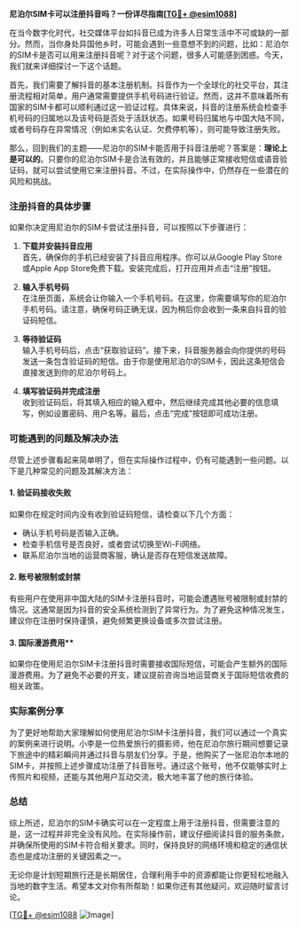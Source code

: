 **尼泊尔SIM卡可以注册抖音吗？一份详尽指南[[TG💪+ @esim1088](https://t.me/s/esim1088)]**

在当今数字化时代，社交媒体平台如抖音已成为许多人日常生活中不可或缺的一部分。然而，当你身处异国他乡时，可能会遇到一些意想不到的问题，比如：尼泊尔的SIM卡是否可以用来注册抖音呢？对于这个问题，很多人可能感到困惑。今天，我们就来详细探讨一下这个话题。

首先，我们需要了解抖音的基本注册机制。抖音作为一个全球化的社交平台，其注册流程相对简单，用户通常需要提供手机号码进行验证。然而，这并不意味着所有国家的SIM卡都可以顺利通过这一验证过程。具体来说，抖音的注册系统会检查手机号码的归属地以及该号码是否处于活跃状态。如果号码归属地与中国大陆不同，或者号码存在异常情况（例如未实名认证、欠费停机等），则可能导致注册失败。

那么，回到我们的主题——尼泊尔的SIM卡能否用于抖音注册呢？答案是：**理论上是可以的**。只要你的尼泊尔SIM卡是合法有效的，并且能够正常接收短信或语音验证码，就可以尝试使用它来注册抖音。不过，在实际操作中，仍然存在一些潜在的风险和挑战。

### 注册抖音的具体步骤

如果你决定用尼泊尔的SIM卡尝试注册抖音，可以按照以下步骤进行：

1. **下载并安装抖音应用**  
   首先，确保你的手机已经安装了抖音应用程序。你可以从Google Play Store或Apple App Store免费下载。安装完成后，打开应用并点击“注册”按钮。

2. **输入手机号码**  
   在注册页面，系统会让你输入一个手机号码。在这里，你需要填写你的尼泊尔手机号码。请注意，确保号码正确无误，因为稍后你会收到一条来自抖音的验证码短信。

3. **等待验证码**  
   输入手机号码后，点击“获取验证码”。接下来，抖音服务器会向你提供的号码发送一条包含验证码的短信。由于你是使用尼泊尔的SIM卡，因此这条短信会直接发送到你的尼泊尔号码上。

4. **填写验证码并完成注册**  
   收到验证码后，将其填入相应的输入框中，然后继续完成其他必要的信息填写，例如设置密码、用户名等。最后，点击“完成”按钮即可成功注册。

### 可能遇到的问题及解决办法

尽管上述步骤看起来简单明了，但在实际操作过程中，仍有可能遇到一些问题。以下是几种常见的问题及其解决方法：

#### 1. 验证码接收失败  
   如果你在规定时间内没有收到验证码短信，请检查以下几个方面：
   - 确认手机号码是否输入正确。
   - 检查手机信号是否良好，或者尝试切换至Wi-Fi网络。
   - 联系尼泊尔当地的运营商客服，确认是否存在短信发送故障。

#### 2. 账号被限制或封禁  
   有些用户在使用非中国大陆的SIM卡注册抖音时，可能会遭遇账号被限制或封禁的情况。这通常是因为抖音的安全系统检测到了异常行为。为了避免这种情况发生，建议你在注册时保持谨慎，避免频繁更换设备或多次尝试注册。

#### 3. 国际漫游费用**  
   如果你在使用尼泊尔SIM卡注册抖音时需要接收国际短信，可能会产生额外的国际漫游费用。为了避免不必要的开支，建议提前咨询当地运营商关于国际短信收费的相关政策。

### 实际案例分享

为了更好地帮助大家理解如何使用尼泊尔SIM卡注册抖音，我们可以通过一个真实的案例来进行说明。小李是一位热爱旅行的摄影师，他在尼泊尔旅行期间想要记录下旅途中的精彩瞬间并通过抖音与朋友们分享。于是，他购买了一张尼泊尔本地的SIM卡，并按照上述步骤成功注册了抖音账号。通过这个账号，他不仅能够实时上传照片和视频，还能与其他用户互动交流，极大地丰富了他的旅行体验。

### 总结

综上所述，尼泊尔的SIM卡确实可以在一定程度上用于注册抖音，但需要注意的是，这一过程并非完全没有风险。在实际操作前，建议仔细阅读抖音的服务条款，并确保所使用的SIM卡符合相关要求。同时，保持良好的网络环境和稳定的通信状态也是成功注册的关键因素之一。

无论你是计划短期旅行还是长期居住，合理利用手中的资源都能让你更轻松地融入当地的数字生活。希望本文对你有所帮助！如果你还有其他疑问，欢迎随时留言讨论。

[[TG💪+ @esim1088](https://t.me/s/esim1088) ![Image](https://i.postimg.cc/4NQfJmqS/Snipaste-2025-05-13-00-14-12.png)]